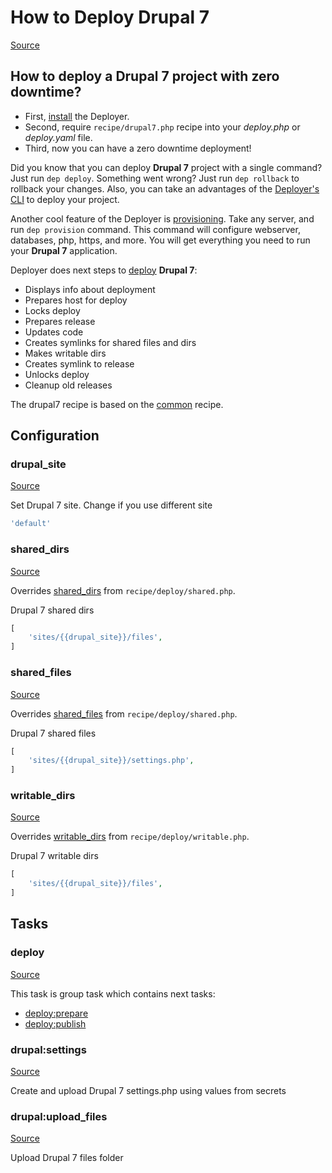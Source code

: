 <!-- DO NOT EDIT THIS FILE! -->
<!-- Instead edit recipe/drupal7.php -->
<!-- Then run bin/docgen -->

# How to Deploy Drupal 7

[Source](/recipe/drupal7.php)

## How to deploy a Drupal 7 project with zero downtime?

- First, [install](/docs/installation.md) the Deployer. 
- Second, require `recipe/drupal7.php` recipe into your _deploy.php_ or _deploy.yaml_ file.
- Third, now you can have a zero downtime deployment!

Did you know that you can deploy **Drupal 7** project with a single command? Just run `dep deploy`.
Something went wrong? Just run `dep rollback` to rollback your changes.
Also, you can take an advantages of the [Deployer's CLI](/docs/cli.md) to deploy your project.

Another cool feature of the Deployer is [provisioning](/docs/recipe/provision.md). Take any server, and run `dep provision` command.
This command will configure webserver, databases, php, https, and more. 
You will get everything you need to run your **Drupal 7** application.

Deployer does next steps to [deploy](#deploy) **Drupal 7**:
* Displays info about deployment
* Prepares host for deploy
* Locks deploy
* Prepares release
* Updates code
* Creates symlinks for shared files and dirs
* Makes writable dirs
* Creates symlink to release
* Unlocks deploy
* Cleanup old releases


The drupal7 recipe is based on the [common](/docs/recipe/common.md) recipe.

## Configuration
### drupal_site
[Source](https://github.com/deployphp/deployer/blob/master/recipe/drupal7.php#L14)

Set Drupal 7 site. Change if you use different site

```php title="Default value"
'default'
```


### shared_dirs
[Source](https://github.com/deployphp/deployer/blob/master/recipe/drupal7.php#L17)

Overrides [shared_dirs](/docs/recipe/deploy/shared.md#shared_dirs) from `recipe/deploy/shared.php`.

Drupal 7 shared dirs

```php title="Default value"
[
    'sites/{{drupal_site}}/files',
]
```


### shared_files
[Source](https://github.com/deployphp/deployer/blob/master/recipe/drupal7.php#L22)

Overrides [shared_files](/docs/recipe/deploy/shared.md#shared_files) from `recipe/deploy/shared.php`.

Drupal 7 shared files

```php title="Default value"
[
    'sites/{{drupal_site}}/settings.php',
]
```


### writable_dirs
[Source](https://github.com/deployphp/deployer/blob/master/recipe/drupal7.php#L27)

Overrides [writable_dirs](/docs/recipe/deploy/writable.md#writable_dirs) from `recipe/deploy/writable.php`.

Drupal 7 writable dirs

```php title="Default value"
[
    'sites/{{drupal_site}}/files',
]
```



## Tasks

### deploy
[Source](https://github.com/deployphp/deployer/blob/master/recipe/drupal7.php#L8)






This task is group task which contains next tasks:
* [deploy:prepare](/docs/recipe/common.md#deployprepare)
* [deploy:publish](/docs/recipe/common.md#deploypublish)


### drupal:settings
[Source](https://github.com/deployphp/deployer/blob/master/recipe/drupal7.php#L33)



Create and upload Drupal 7 settings.php using values from secrets


### drupal:upload_files
[Source](https://github.com/deployphp/deployer/blob/master/recipe/drupal7.php#L75)



Upload Drupal 7 files folder


